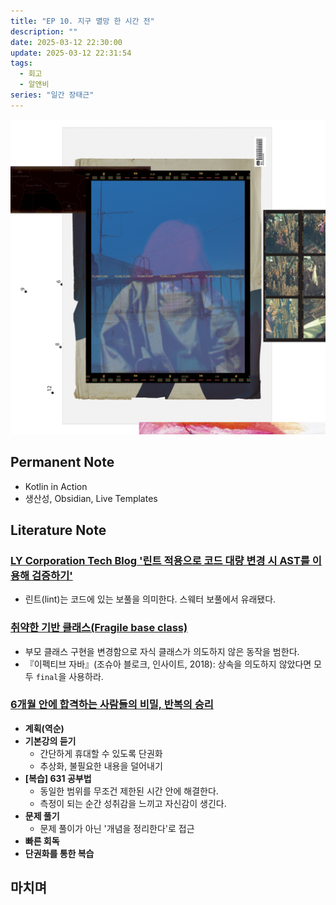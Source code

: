 ```yaml
---
title: "EP 10. 지구 멸망 한 시간 전"
description: ""
date: 2025-03-12 22:30:00
update: 2025-03-12 22:31:54
tags:
  - 회고
  - 알앤비
series: "일간 장태근" 
---
```


![Jclef '지구 멸망 한 시간 전'](20186256.jpg)

## Permanent Note

- Kotlin in Action
- 생산성, Obsidian, Live Templates

## Literature Note

### [LY Corporation Tech Blog '린트 적용으로 코드 대량 변경 시 AST를 이용해 검증하기'](https://techblog.lycorp.co.jp/ko/using-ast-to-verify-the-code-after-code-linting)

- 린트(lint)는 코드에 있는 보풀을 의미한다. 스웨터 보풀에서 유래됐다.

### [취약한 기반 클래스(Fragile base class)](https://en.wikipedia.org/wiki/Fragile_base_class)

- 부모 클래스 구현을 변경함으로 자식 클래스가 의도하지 않은 동작을 범한다.
- 『이펙티브 자바』(조슈아 블로크, 인사이트, 2018): 상속을 의도하지 않았다면 모두 `final`을 사용하라.

### [6개월 안에 합격하는 사람들의 비밀, 반복의 승리](https://youtu.be/RK5hWI1clio?si=FYz6NOBCbtyuGLX9)

- **계획(역순)**
- **기본강의 듣기**
    - 간단하게 휴대할 수 있도록 단권화
    - 추상화, 불필요한 내용을 덜어내기
- **[복습] 631 공부법**
    - 동일한 범위를 무조건 제한된 시간 안에 해결한다.
    - 측정이 되는 순간 성취감을 느끼고 자신감이 생긴다.
- **문제 풀기**
    - 문제 풀이가 아닌 '개념을 정리한다'로 접근
- **빠른 회독**
- **단권화를 통한 복습**

## 마치며 

